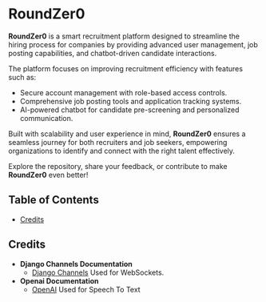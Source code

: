 # RoundZer0

**RoundZer0** is a smart recruitment platform designed to streamline the hiring process for companies by providing advanced user management, job posting capabilities, and chatbot-driven candidate interactions.

The platform focuses on improving recruitment efficiency with features such as:

  - Secure account management with role-based access controls.
  - Comprehensive job posting tools and application tracking systems.
  - AI-powered chatbot for candidate pre-screening and personalized communication.

Built with scalability and user experience in mind, **RoundZer0** ensures a seamless journey for both recruiters and job seekers, empowering organizations to identify and connect with the right talent effectively.

Explore the repository, share your feedback, or contribute to make **RoundZer0** even better!

## Table of Contents

- [Credits](#credits)




## Credits

- **Django Channels Documentation**
  - [Django Channels](https://channels.readthedocs.io) Used for WebSockets.
- **Openai Documentation**
  - [OpenAI](https://platform.openai.com/docs/overview) Used for Speech To Text